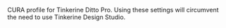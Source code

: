 CURA profile for Tinkerine Ditto Pro. Using these settings will circumvent the need to use Tinkerine Design Studio. 
